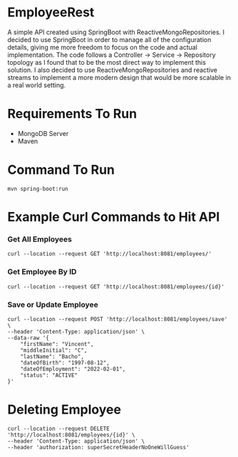 # EmployeeRest
A simple API created using SpringBoot with ReactiveMongoRepositories. I decided to use SpringBoot in order to manage all of the configuration details, giving me more freedom to focus on the code and actual implementation. 
The code follows a Controller -> Service -> Repository topology as I found that to be the most direct way to implement this solution. I also decided to use ReactiveMongoRepositories and reactive streams to implement a more modern design
that would be more scalable in a real world setting.

# Requirements To Run
* MongoDB Server
* Maven

# Command To Run
`mvn spring-boot:run`

# Example Curl Commands to Hit API
### Get All Employees
```
curl --location --request GET 'http://localhost:8081/employees/'
```

### Get Employee By ID
```
curl --location --request GET 'http://localhost:8081/employees/{id}'
```

### Save or Update Employee
```
curl --location --request POST 'http://localhost:8081/employees/save' \
--header 'Content-Type: application/json' \
--data-raw '{
    "firstName": "Vincent",
    "middleInitial": "C",
    "lastName": "Bacho",
    "dateOfBirth": "1997-08-12",
    "dateOfEmployment": "2022-02-01",
    "status": "ACTIVE"
}'
```

# Deleting Employee
```
curl --location --request DELETE 'http://localhost:8081/employees/{id}' \
--header 'Content-Type: application/json' \
--header 'authorization: superSecretHeaderNoOneWillGuess'
```
